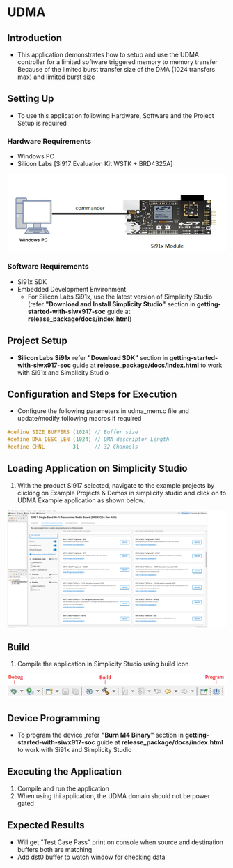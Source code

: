 # UDMA

## Introduction 
- This application demonstrates how to setup and use the UDMA controller for a limited software triggered memory to memory transfer
  Because of the limited burst transfer size of the DMA (1024 transfers max) and limited burst size


## Setting Up 
 - To use this application following Hardware, Software and the Project Setup is required

### Hardware Requirements	
  - Windows PC 
  - Silicon Labs [Si917 Evaluation Kit WSTK + BRD4325A]
 
![Figure: Introduction](resources/readme/image507a.png)

### Software Requirements
  - Si91x SDK
  - Embedded Development Environment
    - For Silicon Labs Si91x, use the latest version of Simplicity Studio (refer **"Download and Install Simplicity Studio"** section in **getting-started-with-siwx917-soc** guide at **release_package/docs/index.html**)
 
## Project Setup
- **Silicon Labs Si91x** refer **"Download SDK"** section in **getting-started-with-siwx917-soc** guide at **release_package/docs/index.html** to work with Si91x and Simplicity Studio

## Configuration and Steps for Execution

- Configure the following parameters in udma_mem.c file and update/modify following macros if required
```C
#define SIZE_BUFFERS (1024) // Buffer size
#define DMA_DESC_LEN (1024) // DMA descriptor Length
#define CHNL         31     // 32 Channels
```   
   
## Loading Application on Simplicity Studio
1. With the product Si917 selected, navigate to the example projects by clicking on Example Projects & Demos 
in simplicity studio and click on to UDMA Example application as shown below.

![Figure:](resources/readme/image507b.png)

## Build 
1. Compile the application in Simplicity Studio using build icon 

![Figure: Build run and Debug](resources/readme/image507c.png)

## Device Programming
- To program the device ,refer **"Burn M4 Binary"** section in **getting-started-with-siwx917-soc** guide at **release_package/docs/index.html** to work with Si91x and Simplicity Studio

## Executing the Application
1. Compile and run the application 
2. When using thi application, the UDMA domain should not be power gated

## Expected Results 
 - Will get "Test Case Pass" print on console when source and destination buffers both are matching 
 - Add dst0 buffer to watch window for checking data
 
